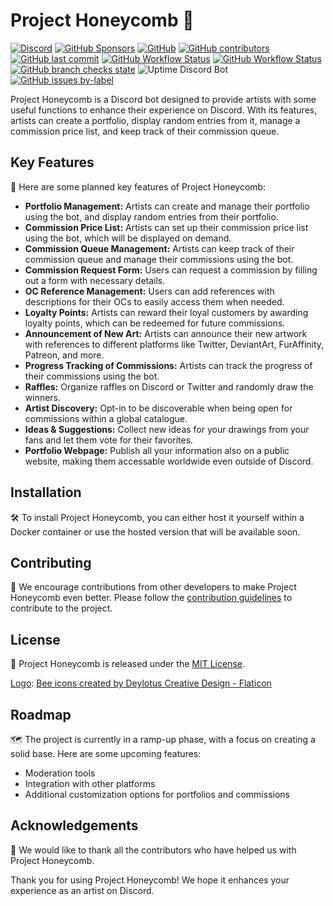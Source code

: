 # Project Honeycomb 🐝

[![Discord](https://img.shields.io/discord/409333951212158977?color=7289da)](https://discord.gg/NQP7NA7RDG)
[![GitHub Sponsors](https://img.shields.io/github/sponsors/Anheledir)](https://github.com/sponsors/Anheledir)
[![GitHub](https://img.shields.io/github/license/Anheledir/Honeycomb)](https://github.com/Anheledir/Honeycomb/blob/main/LICENSE)
[![GitHub contributors](https://img.shields.io/github/contributors/Anheledir/Honeycomb)](https://github.com/Anheledir/Honeycomb/graphs/contributors)
[![GitHub last commit](https://img.shields.io/github/last-commit/Anheledir/Honeycomb)](https://github.com/Anheledir/Honeycomb/commits/main)
[![GitHub Workflow Status](https://img.shields.io/github/actions/workflow/status/Anheledir/Honeycomb/codeql.yml?label=CodeQL)](https://github.com/Anheledir/Honeycomb/actions/workflows/codeql.yml)
[![GitHub Workflow Status](https://img.shields.io/github/actions/workflow/status/Anheledir/Honeycomb/main_projecthoneycomb.yml?label=Azure%20Deployment)](https://github.com/Anheledir/Honeycomb/actions/workflows/main_projecthoneycomb.yml) [![GitHub branch checks state](https://img.shields.io/github/checks-status/Anheledir/Honeycomb/main)](https://github.com/Anheledir/Honeycomb/actions?query=branch%3Amain) ![Uptime Discord Bot](https://img.shields.io/uptimerobot/status/m793909898-a59e48b604b1e59f44950792) [![GitHub issues by-label](https://img.shields.io/github/issues-raw/Anheledir/Honeycomb/translation)](https://github.com/Anheledir/Honeycomb/issues?q=is%3Aissue+is%3Aopen+label%3Atranslation)


Project Honeycomb is a Discord bot designed to provide artists with some useful functions to enhance their experience on Discord. With its features, artists can create a portfolio, display random entries from it, manage a commission price list, and keep track of their commission queue.

## Key Features

👀 Here are some planned key features of Project Honeycomb:

- **Portfolio Management:** Artists can create and manage their portfolio using the bot, and display random entries from their portfolio.
- **Commission Price List:** Artists can set up their commission price list using the bot, which will be displayed on demand.
- **Commission Queue Management:** Artists can keep track of their commission queue and manage their commissions using the bot.
- **Commission Request Form:** Users can request a commission by filling out a form with necessary details.
- **OC Reference Management:** Users can add references with descriptions for their OCs to easily access them when needed.
- **Loyalty Points:** Artists can reward their loyal customers by awarding loyalty points, which can be redeemed for future commissions.
- **Announcement of New Art:** Artists can announce their new artwork with references to different platforms like Twitter, DeviantArt, FurAffinity, Patreon, and more.
- **Progress Tracking of Commissions:** Artists can track the progress of their commissions using the bot.
- **Raffles:** Organize raffles on Discord or Twitter and randomly draw the winners.
- **Artist Discovery:** Opt-in to be discoverable when being open for commissions within a global catalogue.
- **Ideas & Suggestions:** Collect new ideas for your drawings from your fans and let them vote for their favorites.
- **Portfolio Webpage:** Publish all your information also on a public website, making them accessable worldwide even outside of Discord.

## Installation

🛠️ To install Project Honeycomb, you can either host it yourself within a Docker container or use the hosted version that will be available soon.

## Contributing

🤝 We encourage contributions from other developers to make Project Honeycomb even better. Please follow the [contribution guidelines](CONTRIBUTING.md) to contribute to the project.

## License

📝 Project Honeycomb is released under the [MIT License](LICENSE.txt).

[Logo](https://www.flaticon.com/free-icon/bee_7299846?term=bee&page=1&position=41&origin=tag&related_id=7299846): <a href="https://www.flaticon.com/free-icons/bee" title="bee icons">Bee icons created by Deylotus Creative Design - Flaticon</a>

## Roadmap

🗺️ The project is currently in a ramp-up phase, with a focus on creating a solid base. Here are some upcoming features:

- Moderation tools
- Integration with other platforms
- Additional customization options for portfolios and commissions

## Acknowledgements

🙏 We would like to thank all the contributors who have helped us with Project Honeycomb. 

Thank you for using Project Honeycomb! We hope it enhances your experience as an artist on Discord.
